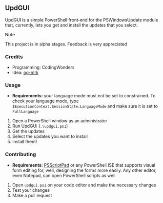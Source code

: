 ## UpdGUI

UpdGUI is a simple PowerShell front-end for the PSWindowsUpdate module that, currently, lets you get and install the updates that you select.

> [!NOTE]
> This project is in alpha stages. Feedback is very appreciated

### Credits

- Programming: CodingWonders
- Idea: [og-mrk](https://www.github.com/og-mrk)

### Usage

- **Requirements:** your language mode must not be set to constrained. To check your language mode, type `$ExecutionContext.SessionState.LanguageMode` and make sure it is set to `FullLanguage`

1. Open a PowerShell window as an administrator
2. Run UpdGUI (`.\updgui.ps1`)
3. Get the updates
4. Select the updates you want to install
5. Install them!

### Contributing

- **Requirements:** [PSScriptPad](https://docs.poshtools.com/powershell-pro-tools-documentation/psscriptpad) or any PowerShell ISE that supports visual form editing for, well, designing the forms more easily. Any other editor, even Notepad, can open PowerShell scripts as well

1. Open `updgui.ps1` on your code editor and make the necessary changes
2. Test your changes
3. Make a pull request
